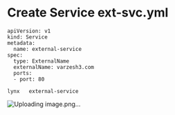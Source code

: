 # Create Service ext-svc.yml
```
apiVersion: v1
kind: Service
metadata:
  name: external-service
spec:
  type: ExternalName
  externalName: varzesh3.com
  ports:
  - port: 80
```

```
lynx   external-service

```
![Uploading image.png…]()
